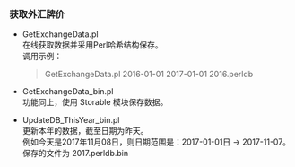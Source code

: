 ### 获取外汇牌价  

* GetExchangeData.pl  
  在线获取数据并采用Perl哈希结构保存。  
  调用示例：  
  > GetExchangeData.pl 2016-01-01 2017-01-01 2016.perldb  
  
* GetExchangeData_bin.pl  
  功能同上，使用 Storable 模块保存数据。  
  
* UpdateDB_ThisYear_bin.pl  
  更新本年的数据，截至日期为昨天。  
  例如今天是2017年11月08日，则日期范围是：2017-01-01日 -> 2017-11-07。  
  保存的文件为 2017.perldb.bin  
  

